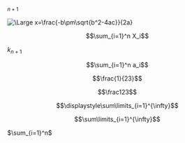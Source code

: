 $_{n+1}$


![\Large x=\frac{-b\pm\sqrt{b^2-4ac}}{2a}](https://latex.codecogs.com/svg.latex?\Large&space;x=\frac{-b\pm\sqrt{b^2-4ac}}{2a})


$$\sum_{i=1}^n X_i$$


$k_{n+1}$


$$\sum_{i=1}^n a_i$$

$$\frac{1}{23}$$

$$\frac123$$


<!-- Bold/bigger  -->
$$\displaystyle\sum\limits_{i=1}^{\infty}$$

$$\sum\limits_{i=1}^{\infty}$$

$\sum_{i=1}^n$